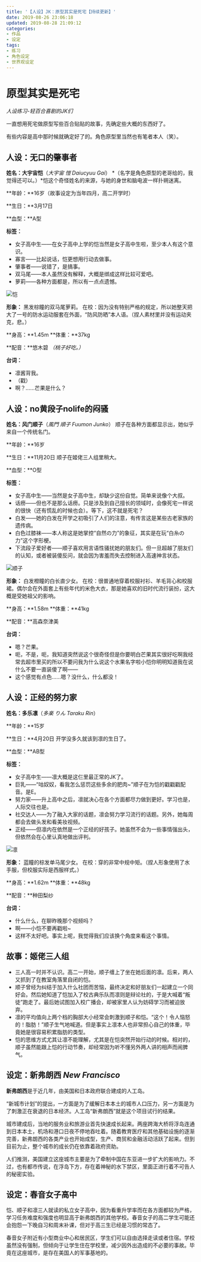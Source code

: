```yaml
---
title: '【人设】JK：原型其实是死宅【持续更新】'
date: 2019-08-26 23:06:18
updated: 2019-08-28 21:09:12
categories:
- 作品
- 设定
tags:
- 练习
- 角色设定
- 世界观设定
---
```


# 原型其实是死宅
*人设练习-轻百合喜剧的JK们*

一直想用死宅做原型写些百合贴贴的故事，先确定些大概的东西好了。

有些内容是高中那时候就确定好了的。角色原型里当然也有笔者本人（笑）。

<!--more-->
## 人设：无口的肇事者

**姓名：大宇宙恺**（*大宇宙 愷 Daiucyuu Gai*）
*（名字是角色原型的老哥给的，我觉得还可以。）*恺这个奇怪姓名的来源，与她的身世和脑电波一样扑朔迷离。

**年龄：**16岁（故事设定为当年四月，高二开学时）

**生日：**3月17日

**血型：**A型

**标签：**
- 女子高中生——在女子高中上学的恺当然是女子高中生啦，至少本人有这个意识。
- 寡言——比起说话，恺更想用行动去做事。
- 肇事者——说错了，是搞事。
- 双马尾——本人虽然没有解释，大概是绑成这样比较可爱吧。
- 萝莉——各种方面都是，所以有一点点遗憾。

![恺](image/2019-08-26-23-06-12人设/恺.jpg)

**形象：**
黑发棕瞳的双马尾萝莉。
在校：因为没有特别严格的规定，所以她整天把大了一号的防水运动服套在外面，“防风防晒”本人语。（捏人素材里并没有运动夹克，悲。）

**身高：**1.45m
**体重：**37kg

**配音：**悠木碧
*（桃子好吃。）*

**台词：**
- 凛酱背我。
- （戳）
- 啊？……芒果是什么？

## 人设：no黄段子nolife的闷骚

**姓名：风门顺子**（*風門 順子 Fuumon Junko*）
顺子在各种方面都显示出，她似乎来自一个传统名门。

**年龄：**16岁

**生日：**11月20日
顺子在姬佬三人组里稍大。

**血型：**O型

**标签：**
- 女子高中生——当然是女子高中生，却缺少这份自觉。简单来说像个大叔。
- 话痨——但也不是那么话痨。只是涉及到自己擅长的领域时，会像死宅一样说的很快（还有慌乱的时候也会）。等下，这不就是死宅？
- 白发——她的白发在开学之初吸引了人们的注意，有传言这是某些古老家族的遗传病。
- 白色过膝袜——本人称这是她掌控“自然の力”的象征，其实是在玩“白糸の力”这个字形梗。
- 下流段子爱好者——顺子喜欢用言语性骚扰她的朋友们。但一旦超越了朋友们的认知，或者被装傻反问，就会因为害羞而失去控制进入高速神言状态。

![顺子](image/2019-08-26-23-06-12人设/顺子.jpg)

**形象：**
白发橙瞳的白长直少女。
在校：很普通地穿着校服衬衫、羊毛背心和校服裙。偶尔会在外面套上有些年代的米色大衣，那是她喜欢的旧时代流行装扮，这大概是受她祖父的影响。

**身高：**1.58m
**体重：**41kg

**配音：**高森奈津美

**台词：**
- 嗯？芒果。
- 呃，不是，呃，我知道突然说这个很奇怪但是你要明白芒果其实很好吃啊我经常去超市里买的所以不要问我为什么说这个水果名字啦小恺你明明知道我在说什么不要一直装傻了啊——
- 这个感觉有点色……嗯？没什么，什么都没！

## 人设：正经的努力家

**姓名：多乐凛**（*多楽 りん Taraku Rin*）

**年龄：**15岁

**生日：**4月20日
开学没多久就该到凛的生日了。

**血型：**AB型

**标签：**
- 女子高中生——凛大概是这仨里最正常的JK了。
- 巨乳——“咕奴奴，看我怎么惩罚这些多余的肥肉~”顺子在为恺的戳戳戳配音。是E。
- 努力家——升上高中之后，凛就决心在各个方面都尽力做到更好。学习也是，人际交往也是。
- 社交达人——为了融入大家的话题，凛会努力学习流行的话题。另外，她每周都会去做头发和看美妆视频。
- 正经——但凛内在依然是一个正经的好孩子。她虽然不会为一些事情强出头，但依然会在心里认真地做出评判。

![凛](image/2019-08-26-23-06-12人设/凛.jpg)

**形象：**
蓝瞳的棕发单马尾少女。
在校：穿的非常中规中矩。（捏人形象使用了水手服，但校服实际是西服样式。）

**身高：**1.62m
**体重：**48kg

**配音：**种田梨纱

**台词：**
- 什么什么，在聊昨晚那个视频吗？
- 啊——小恺不要再戳啦~
- 这样不太好吧。事实上呢，我觉得我们应该换个角度来看这个事情。

## 故事：姬佬三人组

- 三人高一时并不认识。高二一开始，顺子缠上了坐在她后面的凛。后来，两人又抓到了在教室角落里自闭的恺。
- 顺子曾经为纠结于加入什么社团而苦恼，最终决定和好朋友们一起建立一个同好会。然后她知道了恺加入了校古典乐队而凛则是辩论社的，于是大喊着“叛徒”跑走了。最后她试图加入校广播会，却被家里人认为妨碍学习而被迫放弃。
- 凛的平均值向上两个档的胸部大小经常会刺激到顺子和恺。“这个！令人恼怒的！脂肪！”顺子生气地喊道。但是事实上凛本人也非常担心自己的体重，毕竟她是很容易积累脂肪的类型。
- 恺的思维方式尤其让凛不能理解，尤其是在恺突然开始行动的时候。相对的，顺子虽然能跟上恺的行动节奏，却经常因为听不懂另外两人讲的相声而闹脾气。

## 设定：新弗朗西 *New Francisco*

**新弗朗西**是于近几年，由美国和日本政府联合建成的人工岛。

“新城市计划”的提出，一方面是为了缓解日本本土的城市人口压力，另一方面是为了刺激正在衰退的日本经济。人工岛“新弗朗西”就是这个项目试行的结果。

城市建成后，当地的服务业和旅游业首先快速成长起来。两座跨海大桥将浮岛连通到日本本土，机场和港口日夜不停地吞吐着。随着教育医疗和其他基础设施的逐渐完善，新弗朗西的各类产业也开始成型，生产、商贸和金融活动活跃了起来。但到目前为止，整个城市的成长仍在依靠着政府资助。

人们推测，美国建立这座城市主要是为了牵制中国在东亚进一步扩大的影响力。不过，也有都市传说，在浮岛下方，存在着神秘的水下禁区，里面正进行着不可告人的秘密实验。

## 设定：春音女子高中

恺、顺子和凛三人就读的私立女子高中，因为看重升学率而在各方面都较为严格，学习任务难度和强度也明显高于新弗朗西的其他学校。春音女子的高二学生可能还会抱怨一下晚自习和周末补课，但对于高三生已经是习惯的常态了。

春音女子附近有小型商业中心和居民区，学生们可以自由选择走读或者住宿。学校虽然没有强制，但倾向于让学生住在学校里，减少因外出造成的不必要的事故。毕竟在这座城市，是存在美国人的军事基地的。
